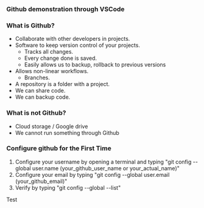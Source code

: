 ### Github demonstration through VSCode

### What is Github?
- Collaborate with other developers in projects.
- Software to keep version control of your projects.
    - Tracks all changes.
    - Every change done is saved.
    - Easily allows us to backup, rollback to previous versions
- Allows non-linear workflows.
    - Branches.
- A repository is a folder with a project.
- We can share code.
- We can backup code.

### What is not Github?
- Cloud storage / Google drive
- We cannot run something through Github

### Configure github for the First Time
1. Configure your username by opening a terminal and typing "git config --global user.name (your_github_user_name or your_actual_name)"
2. Configure your email by typing "git config --global user.email (your_github_email)"
3. Verify by typing "git config --global --list"

Test